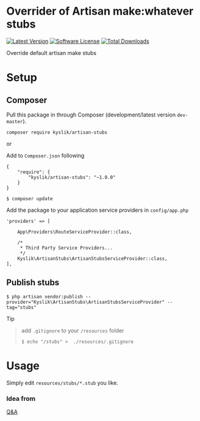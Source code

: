 # Overrider of Artisan make:whatever stubs
[![Latest Version](https://img.shields.io/github/release/Kyslik/artisan-stubs.svg?style=flat-square)](https://github.com/Kyslik/artisan-stubs/releases)
[![Software License](https://img.shields.io/badge/license-MIT-brightgreen.svg?style=flat-square)](LICENSE.md)
[![Total Downloads](https://img.shields.io/packagist/dt/Kyslik/artisan-stubs.svg?style=flat-square)](https://packagist.org/packages/Kyslik/artisan-stubs)

Override default artisan make stubs


# Setup

## Composer

Pull this package in through Composer (development/latest version `dev-master`).

```
composer require kyslik/artisan-stubs
```

or


Add to `Composer.json` following

```
{
    "require": {
        "kyslik/artisan-stubs": "~1.0.0"
    }
}
```

    $ composer update


Add the package to your application service providers in `config/app.php`

```
'providers' => [

    App\Providers\RouteServiceProvider::class,

    /*
     * Third Party Service Providers...
     */
    Kyslik\ArtisanStubs\ArtisanStubsServiceProvider::class,
],
```
## Publish stubs


    $ php artisan vendor:publish --provider="Kyslik\ArtisanStubs\ArtisanStubsServiceProvider" --tag="stubs"

Tip
> add `.gitignore` to your `/resources` folder
> 
>```
>$ echo "/stubs" >  ./resources/.gitignore
>```

# Usage

Simply edit `resources/stubs/*.stub` you like.


### Idea from
 [Q&A](http://stackoverflow.com/q/21810251/1564365)
